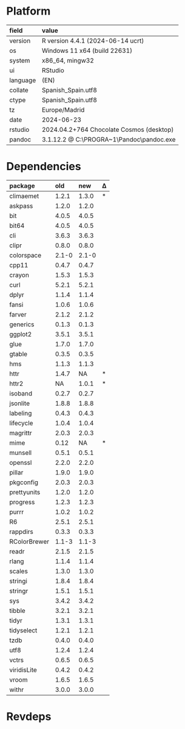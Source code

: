 # Platform

|field    |value                                    |
|:--------|:----------------------------------------|
|version  |R version 4.4.1 (2024-06-14 ucrt)        |
|os       |Windows 11 x64 (build 22631)             |
|system   |x86_64, mingw32                          |
|ui       |RStudio                                  |
|language |(EN)                                     |
|collate  |Spanish_Spain.utf8                       |
|ctype    |Spanish_Spain.utf8                       |
|tz       |Europe/Madrid                            |
|date     |2024-06-23                               |
|rstudio  |2024.04.2+764 Chocolate Cosmos (desktop) |
|pandoc   |3.1.12.2 @ C:\PROGRA~1\Pandoc\pandoc.exe |

# Dependencies

|package      |old   |new   |Δ  |
|:------------|:-----|:-----|:--|
|climaemet    |1.2.1 |1.3.0 |*  |
|askpass      |1.2.0 |1.2.0 |   |
|bit          |4.0.5 |4.0.5 |   |
|bit64        |4.0.5 |4.0.5 |   |
|cli          |3.6.3 |3.6.3 |   |
|clipr        |0.8.0 |0.8.0 |   |
|colorspace   |2.1-0 |2.1-0 |   |
|cpp11        |0.4.7 |0.4.7 |   |
|crayon       |1.5.3 |1.5.3 |   |
|curl         |5.2.1 |5.2.1 |   |
|dplyr        |1.1.4 |1.1.4 |   |
|fansi        |1.0.6 |1.0.6 |   |
|farver       |2.1.2 |2.1.2 |   |
|generics     |0.1.3 |0.1.3 |   |
|ggplot2      |3.5.1 |3.5.1 |   |
|glue         |1.7.0 |1.7.0 |   |
|gtable       |0.3.5 |0.3.5 |   |
|hms          |1.1.3 |1.1.3 |   |
|httr         |1.4.7 |NA    |*  |
|httr2        |NA    |1.0.1 |*  |
|isoband      |0.2.7 |0.2.7 |   |
|jsonlite     |1.8.8 |1.8.8 |   |
|labeling     |0.4.3 |0.4.3 |   |
|lifecycle    |1.0.4 |1.0.4 |   |
|magrittr     |2.0.3 |2.0.3 |   |
|mime         |0.12  |NA    |*  |
|munsell      |0.5.1 |0.5.1 |   |
|openssl      |2.2.0 |2.2.0 |   |
|pillar       |1.9.0 |1.9.0 |   |
|pkgconfig    |2.0.3 |2.0.3 |   |
|prettyunits  |1.2.0 |1.2.0 |   |
|progress     |1.2.3 |1.2.3 |   |
|purrr        |1.0.2 |1.0.2 |   |
|R6           |2.5.1 |2.5.1 |   |
|rappdirs     |0.3.3 |0.3.3 |   |
|RColorBrewer |1.1-3 |1.1-3 |   |
|readr        |2.1.5 |2.1.5 |   |
|rlang        |1.1.4 |1.1.4 |   |
|scales       |1.3.0 |1.3.0 |   |
|stringi      |1.8.4 |1.8.4 |   |
|stringr      |1.5.1 |1.5.1 |   |
|sys          |3.4.2 |3.4.2 |   |
|tibble       |3.2.1 |3.2.1 |   |
|tidyr        |1.3.1 |1.3.1 |   |
|tidyselect   |1.2.1 |1.2.1 |   |
|tzdb         |0.4.0 |0.4.0 |   |
|utf8         |1.2.4 |1.2.4 |   |
|vctrs        |0.6.5 |0.6.5 |   |
|viridisLite  |0.4.2 |0.4.2 |   |
|vroom        |1.6.5 |1.6.5 |   |
|withr        |3.0.0 |3.0.0 |   |

# Revdeps

